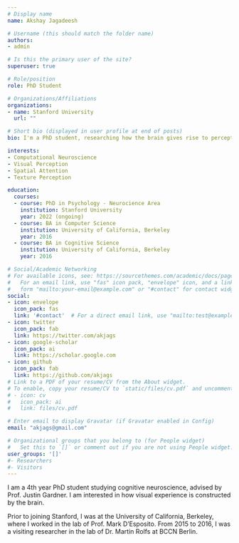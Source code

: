```yaml
---
# Display name
name: Akshay Jagadeesh

# Username (this should match the folder name)
authors:
- admin

# Is this the primary user of the site?
superuser: true

# Role/position
role: PhD Student

# Organizations/Affiliations
organizations:
- name: Stanford University
  url: ""

# Short bio (displayed in user profile at end of posts)
bio: I'm a PhD student, researching how the brain gives rise to perception and behavior.

interests:
- Computational Neuroscience
- Visual Perception
- Spatial Attention
- Texture Perception

education:
  courses:
  - course: PhD in Psychology - Neurocience Area
    institution: Stanford University
    year: 2022 (ongoing)
  - course: BA in Computer Science
    institution: University of California, Berkeley
    year: 2016
  - course: BA in Cognitive Science
    institution: University of California, Berkeley
    year: 2016

# Social/Academic Networking
# For available icons, see: https://sourcethemes.com/academic/docs/page-builder/#icons
#   For an email link, use "fas" icon pack, "envelope" icon, and a link in the
#   form "mailto:your-email@example.com" or "#contact" for contact widget.
social:
- icon: envelope
  icon_pack: fas
  link: '#contact'  # For a direct email link, use "mailto:test@example.org".
- icon: twitter
  icon_pack: fab
  link: https://twitter.com/akjags
- icon: google-scholar
  icon_pack: ai
  link: https://scholar.google.com
- icon: github
  icon_pack: fab
  link: https://github.com/akjags
# Link to a PDF of your resume/CV from the About widget.
# To enable, copy your resume/CV to `static/files/cv.pdf` and uncomment the lines below.
# - icon: cv
#   icon_pack: ai
#   link: files/cv.pdf

# Enter email to display Gravatar (if Gravatar enabled in Config)
email: "akjags@gmail.com"

# Organizational groups that you belong to (for People widget)
#   Set this to `[]` or comment out if you are not using People widget.
user_groups: '[]'
#- Researchers
#- Visitors
---
```

I am a 4th year PhD student studying cognitive neuroscience, advised by Prof. Justin Gardner. I am interested in how visual experience is constructed by the brain. 

Prior to joining Stanford, I was at the University of California, Berkeley, where I worked in the lab of Prof. Mark D’Esposito. From 2015 to 2016, I was a visiting researcher in the lab of Dr. Martin Rolfs at BCCN Berlin.

